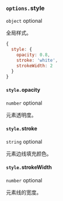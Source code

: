 ### `options.`style

`object` optional

全局样式。

```js
{
  style: {
    opacity: 0.8,
    stroke: 'white',
    strokeWidth: 2
  }
}
```

#### `style.`opacity

`number` optional

元素透明度。

#### `style.`stroke

`string` optional

元素边线填充颜色。

#### `style.`strokeWidth

`number` optional

元素线的宽度。
